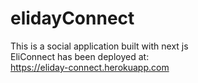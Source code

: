 # elidayConnect
This is a social application built with next js </br>
EliConnect has been deployed at: </br>
https://eliday-connect.herokuapp.com
